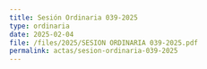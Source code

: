 ```yaml
---
title: Sesión Ordinaria 039-2025
type: ordinaria
date: 2025-02-04
file: /files/2025/SESION ORDINARIA 039-2025.pdf
permalink: actas/sesion-ordinaria-039-2025
---
```

